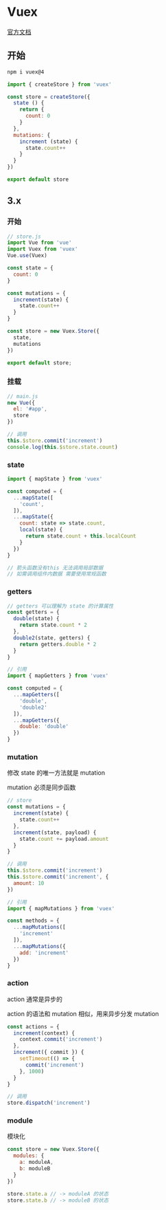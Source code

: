 # Vuex

[官方文档](https://next.vuex.vuejs.org/)

## 开始

```bash
npm i vuex@4
```



```js
import { createStore } from 'vuex'

const store = createStore({
  state () {
    return {
      count: 0
    }
  },
  mutations: {
    increment (state) {
      state.count++
    }
  }
})

export default store
```



## 3.x

### 开始

```js
// store.js
import Vue from 'vue'
import Vuex from 'vuex'
Vue.use(Vuex)

const state = {
  count: 0
}

const mutations = {
  increment(state) {
    state.count++
  }
}

const store = new Vuex.Store({
  state,
  mutations
})

export default store;
```



### 挂载

```js
// main.js
new Vue({
  el: '#app',
  store
})

// 调用
this.$store.commit('increment')
console.log(this.$store.state.count)
```



### state

```js
import { mapState } from 'vuex'

const computed = {
  ...mapState([
    'count',
  ]),
  ...mapState({
    count: state => state.count,
    local(state) {
      return state.count + this.localCount
    }
  })
}

// 箭头函数没有this 无法调用局部数据
// 如需调用组件内数据 需要使用常规函数
```



### getters

```js
// getters 可以理解为 state 的计算属性
const getters = {
  double(state) {
    return state.count * 2
  },
  double2(state, getters) {
    return getters.double * 2
  }
}

// 引用
import { mapGetters } from 'vuex'

const computed = {
  ...mapGetters([
    'double',
    'double2'
  ]),
  ...mapGetters({
    double: 'double'
  })
}
```



### mutation

修改 state 的唯一方法就是 mutation

mutation 必须是同步函数

```js
// store
const mutations = {
  increment(state) {
    state.count++
  },
  increment(state, payload) {
    state.count += payload.amount
  }
}

// 调用
this.$store.commit('increment')
this.$store.commit('increment', {
  amount: 10
})

// 引用
import { mapMutations } from 'vuex'

const methods = {
  ...mapMutations([
    'increment'
  ]),
  ...mapMutations({
    add: 'increment'
  })
}
```



### action

action 通常是异步的

action 的语法和 mutation 相似，用来异步分发 mutation

```js
const actions = {
  increment(context) {
    context.commit('increment')
  },
  increment({ commit }) {
    setTimeout(() => {
      commit('increment')
    }, 1000)
  }
}

// 调用
store.dispatch('increment')
```



### module

模块化

```js
const store = new Vuex.Store({
  modules: {
    a: moduleA,
    b: moduleB
  }
})

store.state.a // -> moduleA 的状态
store.state.b // -> moduleB 的状态
```



